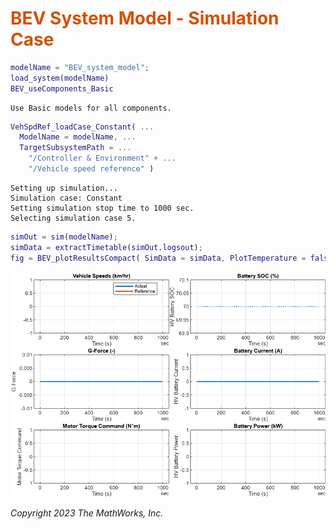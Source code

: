 
# <span style="color:rgb(213,80,0)">BEV System Model \- Simulation Case</span>
```matlab
modelName = "BEV_system_model";
load_system(modelName)
BEV_useComponents_Basic
```

```matlabTextOutput
Use Basic models for all components.
```

```matlab
VehSpdRef_loadCase_Constant( ...
  ModelName = modelName, ...
  TargetSubsystemPath = ...
    "/Controller & Environment" + ...
    "/Vehicle speed reference" )
```

```matlabTextOutput
Setting up simulation...
Simulation case: Constant
Setting simulation stop time to 1000 sec.
Selecting simulation case 5.
```

```matlab
simOut = sim(modelName);
simData = extractTimetable(simOut.logsout);
fig = BEV_plotResultsCompact( SimData = simData, PlotTemperature = false );
```

<center><img src="media/BEV_Case_Constant_Basic_media/figure_0.png" width="702" alt="figure_0.png"></center>


*Copyright 2023 The MathWorks, Inc.*

